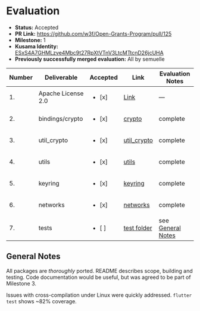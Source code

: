 # Evaluation

- **Status:** Accepted
- **PR Link:** https://github.com/w3f/Open-Grants-Program/pull/125
- **Milestone:** 1
- **Kusama Identity:** [ESxS4A7GHMLzve4Mbc9t27RpXtVTnV3LtcMTtcnD26jcUHA](https://polkascan.io/pre/kusama/account/ESxS4A7GHMLzve4Mbc9t27RpXtVTnV3LtcMTtcnD26jcUHA)
- **Previously successfully merged evaluation:** All by semuelle

| Number | Deliverable        | Accepted               | Link                                                                                                                   | Evaluation Notes                    |
| ------ | ------------------ | ---------------------- | ---------------------------------------------------------------------------------------------------------------------- | ----------------------------------- |
| 1.     | Apache License 2.0 | <ul><li>[x] </li></ul> | [Link](https://github.com/Pocket4D/Polkadot-Dart/blob/e2b81941e2d28ef67a64436a785d9af6211d0eb5/LICENSE)                | —                                   |
| 2.     | bindings/crypto    | <ul><li>[x] </li></ul> | [crypto](https://github.com/Pocket4D/Polkadot-Dart/tree/fe359243b8fd143717f6881cb98232c256dceac1/lib/crypto)           | complete                            |
| 3.     | util_crypto        | <ul><li>[x] </li></ul> | [util_crypto](https://github.com/Pocket4D/Polkadot-Dart/blob/fe359243b8fd143717f6881cb98232c256dceac1/lib/util_crypto) | complete                            |
| 4.     | utils              | <ul><li>[x] </li></ul> | [utils](https://github.com/Pocket4D/Polkadot-Dart/blob/db0957492d4f2285c1ef6c9fd9bd8330e0cef333/lib/utils)             | complete                            |
| 5.     | keyring            | <ul><li>[x] </li></ul> | [keyring](https://github.com/Pocket4D/Polkadot-Dart/blob/9c63944fc62e0bac883d3a2b3252482869f88bfd/lib/keyring)         | complete                            |
| 6.     | networks           | <ul><li>[x] </li></ul> | [networks](https://github.com/Pocket4D/Polkadot-Dart/blob/353e93f2ec16b68d8f513aec6a1d736a833a151d/lib/networks)       | complete                            |
| 7.     | tests              | <ul><li>[ ] </li></ul> | [test folder](https://github.com/Pocket4D/Polkadot-Dart/blob/1916b4392f27e5cae4c8d4c5d3a4805ed7c7da41/test)            | see [General Notes](#general-notes) |

## General Notes

All packages are _thoroughly_ ported. README describes scope, building and testing. Code documentation would be useful, but was agreed to be part of Milestone 3.

Issues with cross-compilation under Linux were quickly addressed. `flutter test` shows ~82% coverage.
